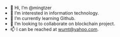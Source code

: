 - 👋 Hi, I’m @mingtzer
- 👀 I’m interested in information technology.
- 🌱 I’m currently learning Github.
- 💞️ I’m looking to collaborate on blockchain project.
- 📫 I can be reached at wumt@yahoo.com.

<!---
mingtzer/mingtzer is a ✨ special ✨ repository because its `README.md` (this file) appears on your GitHub profile.
You can click the Preview link to take a look at your changes.
--->
